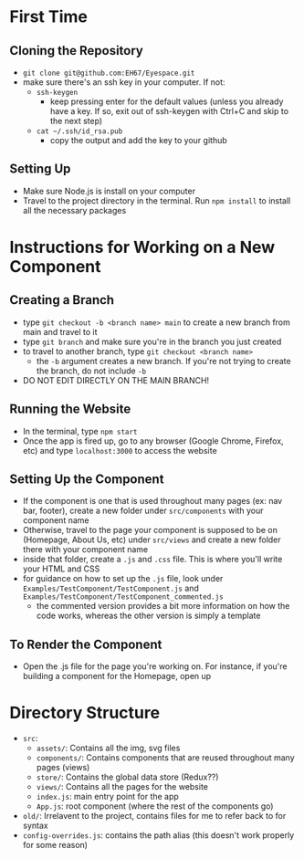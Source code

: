 # First Time
## Cloning the Repository
- `git clone git@github.com:EH67/Eyespace.git`
- make sure there's an ssh key in your computer. If not:
    - `ssh-keygen`
        - keep pressing enter for the default values (unless you already have a key. If so, exit out of ssh-keygen with Ctrl+C and skip to the next step)
    - `cat ~/.ssh/id_rsa.pub`
        - copy the output and add the key to your github

## Setting Up
- Make sure Node.js is install on your computer
- Travel to the project directory in the terminal. Run `npm install` to install all the necessary packages

# Instructions for Working on a New Component
## Creating a Branch
- type `git checkout -b <branch name> main` to create a new branch from main and travel to it
- type `git branch` and make sure you're in the branch you just created
- to travel to another branch, type `git checkout <branch name>`
    - the `-b` argument creates a new branch. If you're not trying to create the branch, do not include `-b`
- DO NOT EDIT DIRECTLY ON THE MAIN BRANCH!

## Running the Website
- In the terminal, type `npm start`
- Once the app is fired up, go to any browser (Google Chrome, Firefox, etc) and type `localhost:3000` to access the website

## Setting Up the Component
- If the component is one that is used throughout many pages (ex: nav bar, footer), create a new folder under `src/components` with your component name
- Otherwise, travel to the page your component is supposed to be on (Homepage, About Us, etc) under `src/views` and create a new folder there with your component name
- inside that folder, create a `.js` and `.css` file. This is where you'll write your HTML and CSS
- for guidance on how to set up the `.js` file, look under `Examples/TestComponent/TestComponent.js` and `Examples/TestComponent/TestComponent_commented.js`
    - the commented version provides a bit more information on how the code works, whereas the other version is simply a template

## To Render the Component
- Open the .js file for the page you're working on. For instance, if you're building a component for the Homepage, open up 

# Directory Structure
- `src`: 
    - `assets/`: Contains all the img, svg files
    - `components/`: Contains components that are reused throughout many pages (views)
    - `store/`: Contains the global data store (Redux??)
    - `views/`: Contains all the pages for the website
    - `index.js`: main entry point for the app
    - `App.js`: root component (where the rest of the components go)
- `old/`: Irrelavent to the project, contains files for me to refer back to for syntax
- `config-overrides.js`: contains the path alias (this doesn't work properly for some reason)